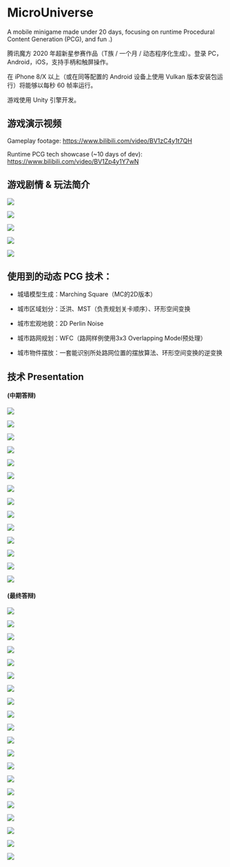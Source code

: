 # MicroUniverse

A mobile minigame made under 20 days, focusing on runtime Procedural Content Generation (PCG), and fun .)

腾讯魔方 2020 年超新星参赛作品（T族 / 一个月 / 动态程序化生成）。登录 PC，Android，iOS，支持手柄和触屏操作。

在 iPhone 8/X 以上（或在同等配置的 Android 设备上使用 Vulkan 版本安装包运行）将能够以每秒 60 帧率运行。

游戏使用 Unity 引擎开发。



## 游戏演示视频

Gameplay footage:
https://www.bilibili.com/video/BV1zC4y1t7QH

Runtime PCG tech showcase (~10 days of dev):
https://www.bilibili.com/video/BV1Zp4y1Y7wN

## 游戏剧情 & 玩法简介

![](README/tutorial/1.PNG)

![](README/tutorial/2.PNG)

![](README/tutorial/3.PNG)

![](README/tutorial/4.PNG)

![](README/tutorial/5.PNG)

## 使用到的动态 PCG 技术：

* 城墙模型生成：Marching Square（MC的2D版本）

* 城市区域划分：泛洪、MST（负责规划关卡顺序）、环形空间变换

* 城市宏观地貌：2D Perlin Noise

* 城市路网规划：WFC（路网样例使用3x3 Overlapping Model预处理）

* 城市物件摆放：一套能识别所处路网位置的摆放算法、环形空间变换的逆变换

## 技术 Presentation

#### (中期答辩)

![](README/final/1.JPG)

![](README/midterm/1.JPG)

![](README/midterm/2.JPG)

![](README/midterm/3.JPG)

![](README/midterm/4.JPG)

![](README/midterm/5.JPG)

![](README/midterm/6.JPG)

![](README/midterm/7.JPG)

![](README/midterm/8.JPG)

![](README/midterm/9.JPG)

![](README/midterm/10.JPG)

![](README/midterm/11.JPG)

![](README/midterm/12.JPG)

![](README/midterm/13.JPG)

#### (最终答辩)

![](README/final/2.JPG)

![](README/final/3.JPG)

![](README/final/4.JPG)

![](README/final/5.JPG)

![](README/final/6.JPG)

![](README/final/7.JPG)

![](README/final/8.JPG)

![](README/final/9.JPG)

![](README/final/10.JPG)

![](README/final/11.JPG)

![](README/final/12.JPG)

![](README/final/13.JPG)

![](README/final/14.JPG)

![](README/final/15.JPG)

![](README/final/16.JPG)

![](README/final/17.JPG)

![](README/final/18.JPG)

![](README/final/19.JPG)

![](README/final/20.JPG)

![](README/final/21.JPG)
